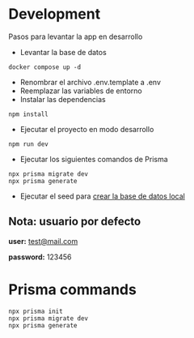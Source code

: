 # Development

Pasos para levantar la app en desarrollo

- Levantar la base de datos

```
docker compose up -d
```

- Renombrar el archivo .env.template a .env
- Reemplazar las variables de entorno
- Instalar las dependencias

```shell
npm install
```

- Ejecutar el proyecto en modo desarrollo

```shell
npm run dev
```

- Ejecutar los siguientes comandos de Prisma

```
npx prisma migrate dev
npx prisma generate
```

- Ejecutar el seed para [crear la base de datos local](localhost:3000/api/seed)

## Nota: usuario por defecto

**user:** test@mail.com

**password:** 123456

# Prisma commands

```
npx prisma init
npx prisma migrate dev
npx prisma generate

```
